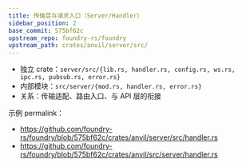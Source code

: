 ```yaml
---
title: 传输层与请求入口（Server/Handler）
sidebar_position: 2
base_commit: 575bf62c
upstream_repo: foundry-rs/foundry
upstream_path: crates/anvil/server/src/
---
```


- 独立 crate：`server/src/{lib.rs, handler.rs, config.rs, ws.rs, ipc.rs, pubsub.rs, error.rs}`
- 内部模块：`src/server/{mod.rs, handler.rs, error.rs}`
- 关系：传输适配、路由入口、与 API 层的衔接

示例 permalink：
- https://github.com/foundry-rs/foundry/blob/575bf62c/crates/anvil/server/src/handler.rs
- https://github.com/foundry-rs/foundry/blob/575bf62c/crates/anvil/src/server/handler.rs
